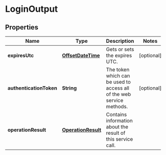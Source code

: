 
# LoginOutput

## Properties
Name | Type | Description | Notes
------------ | ------------- | ------------- | -------------
**expiresUtc** | [**OffsetDateTime**](OffsetDateTime.md) | Gets or sets the expires UTC. |  [optional]
**authenticationToken** | **String** | The token which can be used to access all of the web service methods. |  [optional]
**operationResult** | [**OperationResult**](OperationResult.md) | Contains information about the result of this service call. | 



